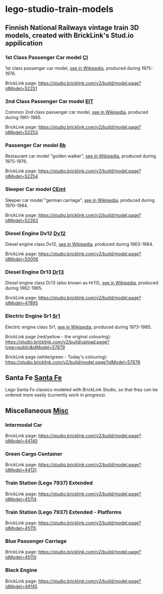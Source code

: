 # lego-studio-train-models

## Finnish National Railways vintage train 3D models, created with BrickLink's Stud.io appilication

### 1st Class Passenger Car model [CI](CI/)

1st class passenger car model, [see in Wikipedia](https://fi.wikipedia.org/wiki/Siniset_vaunut#CI), produced during 1975-1976.

BrickLink page: https://studio.bricklink.com/v2/build/model.page?idModel=52251

### 2nd Class Passenger Car model [EIT](EIT/)

Common 2nd class passenger car model, [see in Wikipedia](https://fi.wikipedia.org/wiki/Eit,_Eip,_Ep_ja_Ein), produced during 1961-1985.

BrickLink page: https://studio.bricklink.com/v2/build/model.page?idModel=52253

### Passenger Car model [Rk](Rk/)

Restaurant car model "golden walker", [see in Wikipedia](https://fi.wikipedia.org/wiki/Siniset_vaunut), produced during 1975-1976.

BrickLink page: https://studio.bricklink.com/v2/build/model.page?idModel=52254

### Sleeper Car model [CEmt](CEmt/)

Sleeper car model "german carriage", [see in Wikipedia](https://fi.wikipedia.org/wiki/Siniset_vaunut#CEmt), produced during 1970–1984.

BrickLink page: https://studio.bricklink.com/v2/build/model.page?idModel=52263

### Diesel Engine Dv12 [Dv12](Dv12)

Diesel engine class Dv12, [see in Wikipedia](https://fi.wikipedia.org/wiki/Dv12), produced during 1963-1984.

BrickLink page: https://studio.bricklink.com/v2/build/model.page?idModel=50006

### Diesel Engine Dr13 [Dr13](Dr13)

Diesel engine class Dr13 (also known as Hr13), [see in Wikipedia](https://fi.wikipedia.org/wiki/Dr13), produced during 1962-1965.

BrickLink page: https://studio.bricklink.com/v2/build/model.page?idModel=47895

### Electric Engine Sr1 [Sr1](Sr1)

Electric engine class Sr1, [see in Wikipedia](https://en.wikipedia.org/wiki/VR_Class_Sr1), produced during 1973-1985.

BrickLink page (red/yellow - the original colouring): https://studio.bricklink.com/v2/build/upload.page?type=public&idModel=57879

BrickLink page (white/green - Today's colouring): https://studio.bricklink.com/v2/build/model.page?idModel=57878

## Santa Fe [Santa Fe](Santa%20Fe/)

Lego Santa Fe classics modeled with BrickLink Studio, so that they can be ordered more easily (currently work in progress).

## Miscellaneous [Misc](Misc/)

### Intermodal Car

BrickLink page: https://studio.bricklink.com/v2/build/model.page?idModel=44140

### Green Cargo Container

BrickLink page: https://studio.bricklink.com/v2/build/model.page?idModel=44131

### Train Station (Lego 7937) Extended

BrickLink page: https://studio.bricklink.com/v2/build/model.page?idModel=45114

### Train Station (Lego 7937) Extended - Platforms

BrickLink page: https://studio.bricklink.com/v2/build/model.page?idModel=45115

### Blue Passenger Carriage

BrickLink page: https://studio.bricklink.com/v2/build/model.page?idModel=45110

### Black Engine

BrickLink page: https://studio.bricklink.com/v2/build/model.page?idModel=49145
